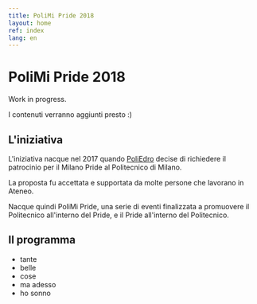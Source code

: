 ```yaml
---
title: PoliMi Pride 2018
layout: home
ref: index
lang: en
---
```


# PoliMi Pride 2018

Work in progress.

I contenuti verranno aggiunti presto :)

## L'iniziativa

L'iniziativa nacque nel 2017 quando [PoliEdro](https://poliedro-polimi.it) decise di richiedere il patrocinio per il Milano Pride al Politecnico di Milano.

La proposta fu accettata e supportata da molte persone che lavorano in Ateneo.

Nacque quindi PoliMi Pride, una serie di eventi finalizzata a promuovere il Politecnico all'interno del Pride, e il Pride all'interno del Politecnico.

## Il programma

- tante
- belle
- cose
- ma adesso
- ho sonno